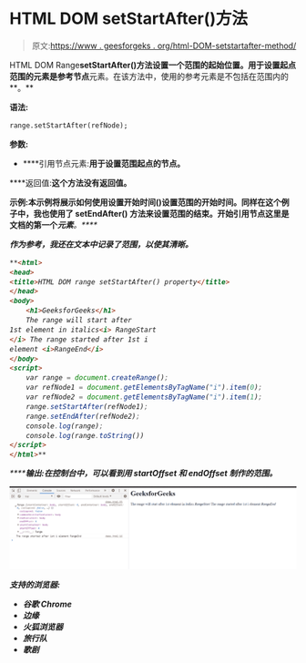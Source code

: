 # HTML DOM setStartAfter()方法

> 原文:[https://www . geesforgeks . org/html-DOM-setstartafter-method/](https://www.geeksforgeeks.org/html-dom-setstartafter-method/)

HTML DOM Range**setStartAfter()**方法设置一个范围的起始位置。用于设置起点范围的元素是**参考节点**元素。在该方法中，使用的参考元素是不包括在范围内的**。**

****语法:****

```html
range.setStartAfter(refNode); 
```

****参数:****

*   ****引用节点元素:**用于设置范围起点的节点。**

****返回值:**这个方法没有返回值。**

****示例:**本示例将展示如何使用**设置开始时间()**设置范围的开始时间。同样在这个例子中，我也使用了 **setEndAfter()** 方法来设置范围的结束。**开始引用节点**这里是文档的第一个****<I>元素**。****

****作为参考，我还在文本中记录了范围，以使其清晰。****

```html
**<html>
<head>
<title>HTML DOM range setStartAfter() property</title>    
</head>
<body>
    <h1>GeeksforGeeks</h1>
    The range will start after 
1st element in italics<i> RangeStart
</i> The range started after 1st i 
element <i>RangeEnd</i>
</body>
<script>
    var range = document.createRange();
    var refNode1 = document.getElementsByTagName("i").item(0);
    var refNode2 = document.getElementsByTagName("i").item(1);
    range.setStartAfter(refNode1);
    range.setEndAfter(refNode2);
    console.log(range);
    console.log(range.toString())
</script>
</html>**
```

******输出:**在控制台中，可以看到用 startOffset 和 endOffset 制作的范围。****

****![](img/93be7eaa5218624825afb3a9ae627676.png)****

******支持的浏览器:******

*   ****谷歌 Chrome****
*   ****边缘****
*   ****火狐浏览器****
*   ****旅行队****
*   ****歌剧****